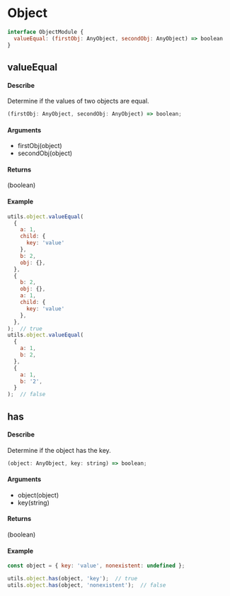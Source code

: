 # Object
```js
interface ObjectModule {
  valueEqual: (firstObj: AnyObject, secondObj: AnyObject) => boolean
}
```

## valueEqual
#### Describe
Determine if the values of two objects are equal.
```js
(firstObj: AnyObject, secondObj: AnyObject) => boolean;
```

#### Arguments
  - firstObj(object)
  - secondObj(object)

#### Returns
(boolean)

#### Example
```js
utils.object.valueEqual(
  {
    a: 1,
    child: {
      key: 'value'
    },
    b: 2,
    obj: {},
  },
  {
    b: 2,
    obj: {},
    a: 1,
    child: {
      key: 'value'
    },
  },
);  // true
utils.object.valueEqual(
  {
    a: 1,
    b: 2,
  },
  {
    a: 1,
    b: '2',
  }
);  // false

```

## has
#### Describe
Determine if the object has the key.
```js
(object: AnyObject, key: string) => boolean;
```

#### Arguments
  - object(object)
  - key(string)

#### Returns
(boolean)

#### Example
```js
const object = { key: 'value', nonexistent: undefined };

utils.object.has(object, 'key');  // true
utils.object.has(object, 'nonexistent');  // false
```